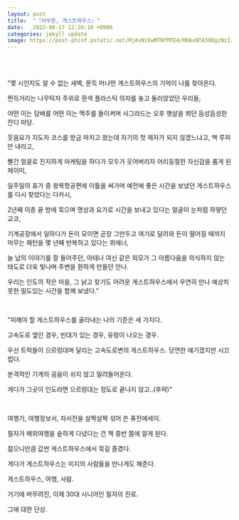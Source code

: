 ```yaml
---
layout: post
title:  "『아무튼, 게스트하우스』"
date:   2022-06-17 12:26:10 +0900
categories: jekyll update
image: https://post-phinf.pstatic.net/MjAxNzEwMTNfMTE4/MDAxNTA3ODgzNzIzNDkx.-enWYWXNH3Tb50cUNPbQmMRkkUhmwGNerczfkxBR3D8g.URSP0In4NUCaCNQ5iOz8gOt4IwGfPpZBxVAjK__JZcsg.JPEG/image_4221987881507883716111.jpg
---
```



<br> <br>

"몇 시인지도 알 수 없는 새벽, 문득 머나먼 게스트하우스의 기억이 나를 찾아온다. 

찐득거리는 나무탁자 주위로 흰색 플라스틱 의자를 놓고 둘러앉았던 우리들,

어떤 이는 담배를 어떤 이는 맥주를 들이켜며 사그라드는 오후 햇살을 쬐던 듬성듬성한 잔디 마당.

웃음요가 지도자 코스를 방금 마치고 왔는데 자기의 첫 제자가 되지 않겠느냐고, 백 루피만 내라고,

빨간 얼굴로 진지하게 마케팅을 하다가 모두가 웃어버리자 어리둥절한 자신감을 품게 된 제이미,

일주일의 휴가 중 왕복항공편에 이틀을 써가며 예전에 좋은 시간을 보냈던 게스트하우스를 다시 찾았다는 다카시,

2년째 이층 끝 방에 묵으며 명상과 요가로 시간을 보내고 있다는 얼굴이 눈처럼 하얗던 교코,

기계공장에서 일하다가 돈이 모이면 곧장 그만두고 여기로 달려와 돈이 떨어질 때까지 머무는 패턴을 몇 년째 반복하고 있다는 뷔에너,

늘 남의 이야기를 잘 들어주던, 아테나 여신 같은 외모가 그 아름다움을 의식하지 않는 태도로 더욱 빛나며 주변을 환하게 만들던 안나.

우리는 인도의 작은 마을, 그 낡고 찾기도 어려운 게스트하우스에서 우연히 만나 예상치 못한 밀도있는 시간을 함께 보냈다."

<br>

"피해야 할 게스트하우스를 골라내는 나의 기준은 세 가지다.

고속도로 옆인 경우, 빈대가 있는 경우, 유령이 나오는 경우.

우선 트럭들이 으르렁대며 달리는 고속도로변의 게스트하우스. 당연한 얘기겠지만 시끄럽다.

본격적인 기계의 굉음이 쉬지 않고 밀려들어온다.

게다가 그곳이 인도라면 으르렁대는 정도로 끝나지 않고..(후략)"

<br>

여행기, 여행정보서, 자서전을 살짝살짝 섞어 쓴 퓨전에세이.

필자가 해외여행을 숱하게 다녔다는 건 책 중반 쯤에 알게 된다.

젊으니만큼 값싼 게스트하우스에서 묵길 즐겼다.

게다가 게스트하우스는 미지의 사람들을 만나게도 해준다.

게스트하우스, 여행, 사람.

거기에 버무려진, 이제 30대 시니어인 필자의 진로.

그에 대한 단상.

<br><br>

